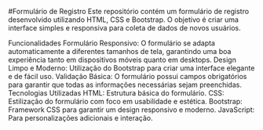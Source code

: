 #Formulário de Registro
Este repositório contém um formulário de registro desenvolvido utilizando HTML, CSS e Bootstrap. O objetivo é criar uma interface simples e responsiva para coleta de dados de novos usuários.

Funcionalidades
Formulário Responsivo: O formulário se adapta automaticamente a diferentes tamanhos de tela, garantindo uma boa experiência tanto em dispositivos móveis quanto em desktops.
Design Limpo e Moderno: Utilização do Bootstrap para criar uma interface elegante e de fácil uso.
Validação Básica: O formulário possui campos obrigatórios para garantir que todas as informações necessárias sejam preenchidas.
Tecnologias Utilizadas
HTML: Estrutura básica do formulário.
CSS: Estilização do formulário com foco em usabilidade e estética.
Bootstrap: Framework CSS para garantir um design responsivo e moderno.
JavaScript: Para personalizações adicionais e interação.
